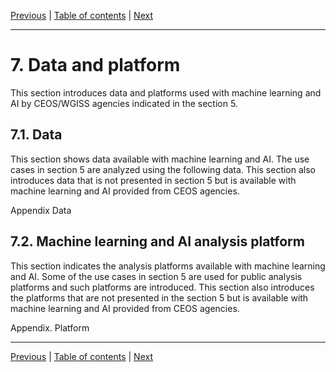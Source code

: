 [Previous](background.md) | [Table of contents](README.md) | [Next](conclusion.md)

***

# 7. Data and platform
This section introduces data and platforms used with machine learning and AI by CEOS/WGISS agencies indicated in the section 5.

## 7.1. Data
This section shows data available with machine learning and AI.
The use cases in section 5 are analyzed using the following data.
This section also introduces data that is not presented in section 5 but is available with machine learning and AI provided from CEOS agencies.

Appendix Data

## 7.2. Machine learning and AI analysis platform
This section indicates the analysis platforms available with machine learning and AI.
Some of the use cases in section 5 are used for public analysis platforms and such platforms are introduced.
This section also introduces the platforms that are not presented in the section 5 but is available with machine learning and AI provided from CEOS agencies.

Appendix. Platform

***
[Previous](background.md) | [Table of contents](README.md) | [Next](conclusion.md)
